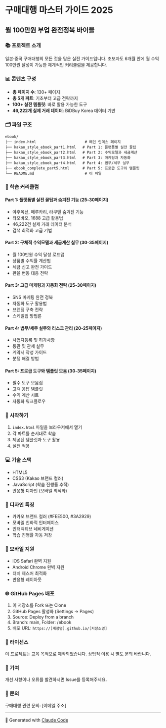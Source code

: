 # 구매대행 마스터 가이드 2025
## 월 100만원 부업 완전정복 바이블

### 📚 프로젝트 소개
일본·중국 구매대행의 모든 것을 담은 실전 가이드입니다.
초보자도 6개월 안에 월 수익 100만원 달성이 가능한 체계적인 커리큘럼을 제공합니다.

### 📊 콘텐츠 구성
- **총 페이지 수**: 130+ 페이지
- **총 5개 파트**: 기초부터 고급 전략까지
- **100+ 실전 템플릿**: 바로 활용 가능한 도구
- **46,222개 실제 거래 데이터**: BiDBuy Korea 데이터 기반

### 🗂️ 파일 구조
```
ebook/
├── index.html                      # 메인 인덱스 페이지
├── kakao_style_ebook_part1.html   # Part 1: 플랫폼별 실전 꿀팁
├── kakao_style_ebook_part2.html   # Part 2: 수익모델과 세금계산
├── kakao_style_ebook_part3.html   # Part 3: 마케팅과 자동화
├── kakao_style_ebook_part4.html   # Part 4: 법무/세무 실무
├── ebook_complete_part5.html      # Part 5: 프로급 도구와 템플릿
└── README.md                       # 이 파일
```

### 📖 학습 커리큘럼

#### Part 1: 플랫폼별 실전 꿀팁과 숨겨진 기능 (25-30페이지)
- 야후옥션, 메루카리, 라쿠텐 숨겨진 기능
- 타오바오, 1688 고급 활용법
- 46,222건 실제 거래 데이터 분석
- 검색 최적화 고급 기법

#### Part 2: 구체적 수익모델과 세금계산 실무 (30-35페이지)
- 월 100만원 수익 달성 로드맵
- 상품별 수익률 계산법
- 세금 신고 완전 가이드
- 환율 변동 대응 전략

#### Part 3: 고급 마케팅과 자동화 전략 (25-30페이지)
- SNS 마케팅 완전 정복
- 자동화 도구 활용법
- 브랜딩 구축 전략
- 스케일업 방법론

#### Part 4: 법무/세무 실무와 리스크 관리 (20-25페이지)
- 사업자등록 및 허가사항
- 통관 및 관세 실무
- 계약서 작성 가이드
- 분쟁 해결 방법

#### Part 5: 프로급 도구와 템플릿 모음 (30-35페이지)
- 필수 도구 모음집
- 고객 응답 템플릿
- 수익 계산 시트
- 자동화 워크플로우

### 🚀 시작하기
1. `index.html` 파일을 브라우저에서 열기
2. 각 파트를 순서대로 학습
3. 제공된 템플릿과 도구 활용
4. 실전 적용

### 💻 기술 스택
- HTML5
- CSS3 (Kakao 브랜드 컬러)
- JavaScript (학습 진행률 추적)
- 반응형 디자인 (모바일 최적화)

### 🎨 디자인 특징
- 카카오 브랜드 컬러 (#FEE500, #3A2929)
- 모바일 친화적 인터페이스
- 인터랙티브 네비게이션
- 학습 진행률 자동 저장

### 📱 모바일 지원
- iOS Safari 완벽 지원
- Android Chrome 완벽 지원
- 터치 제스처 최적화
- 반응형 레이아웃

### 🌐 GitHub Pages 배포
1. 이 저장소를 Fork 또는 Clone
2. GitHub Pages 활성화 (Settings → Pages)
3. Source: Deploy from a branch
4. Branch: main, Folder: /ebook
5. 배포 URL: `https://[계정명].github.io/[저장소명]`

### 📄 라이선스
이 프로젝트는 교육 목적으로 제작되었습니다.
상업적 이용 시 별도 문의 바랍니다.

### 🤝 기여
개선 사항이나 오류를 발견하시면 Issue를 등록해주세요.

### 📧 문의
구매대행 관련 문의: [이메일 주소]

---
🤖 Generated with [Claude Code](https://claude.ai/code)